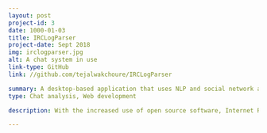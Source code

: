 ```yaml
---
layout: post
project-id: 3
date: 1000-01-03
title: IRCLogParser
project-date: Sept 2018
img: irclogparser.jpg
alt: A chat system in use
link-type: GitHub
link: //github.com/tejalwakchoure/IRCLogParser

summary: A desktop-based application that uses NLP and social network analysis techniques to study user interactions on the Ubuntu IRC networking service.
type: Chat analysis, Web development

description: With the increased use of open source software, Internet Relay Chat (IRC) has become a popular form of synchronous communication. The primary objective of this study was to track the development of the <a href="https://help.ubuntu.com/community/InternetRelayChat" target="_blank">Ubuntu IRC</a> community over time and examine the dynamically changing participation patterns. The aims of this analysis were twofold - to delineate substructures and calculate the frequency of discussion of concepts in the network. <br /> <br /> We constructed a community model for information flow to assist and assess knowledge transfer and filter messages to split participants into groups for greater efficiency. We provided a new perspective on generalizing the pattern of these relationships, studying linguistic behaviour using <a href="https://en.wikipedia.org/wiki/Natural_language_processing" target="_blank">Natural Language Processing</a> approaches like reply structure and word context in conjunction with <a href="https://gephi.org/" target="_blank">Gephi's</a> clustering analysis and inferential modelling algorithms. <br /> <br /> Users are often subjected to long wait times for developers to resolve their queries, increasing the possibility that the question gets buried under others. Our second aim was to benefit the learning community by capturing the topic-wise rate of discussion to reduce this loss of knowledge transfer. We created a python-based application that helps users note this frequency, increasing the ease of usage of the forum substantially. Detecting the distinct topics also helped match users to chat rooms, optimize chat queries, and trace subject changes within a channel.

---
```

